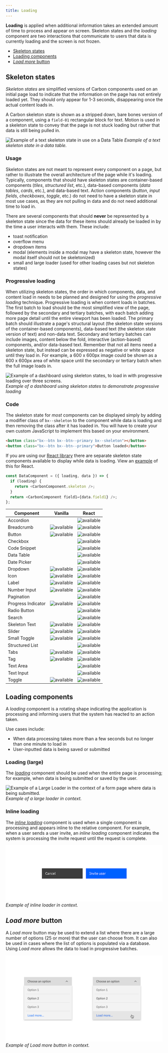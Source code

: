 ```yaml
---
title: Loading
---
```


**Loading** is applied when additional information takes an extended amount of time to process and appear on screen. Skeleton states and the _loading_ component are two interactions that communicate to users that data is currently loading and the screen is not frozen.

<anchor-links>
<ul>
    <li><a href="#skeleton-states">Skeleton states</a></li>
    <li><a href="#loading-components">Loading components</a></li>
  <li><a href="#load-more-button"><em>Load more</em> button</a></li>
</ul>
</anchor-links>

## Skeleton states

_Skeleton states_ are simplified versions of Carbon components used on an initial page load to indicate that the information on the page has not entirely loaded yet. They should only appear for 1-3 seconds, disappearing once the actual content loads in.

A Carbon skeleton state is shown as a stripped down, bare bones version of a component, using a `field-01` rectangular block for text. Motion is used in a skeleton state to convey that the page is not stuck loading but rather that data is still being pulled in.

![Example of a text skeleton state in use on a Data Table](images/data-table-skeleton-state.gif)
_Example of a text skeleton state in a data table._

### Usage

Skeleton states are not meant to represent every component on a page, but rather to illustrate the overall architecture of the page while it's loading. Typically, components that should have skeleton states are container-based components (_tiles_, _structured list_, etc.), data-based components (_data tables_, _cards_, etc.), and data-based text. Action components (_button_, _input fields_, _checkboxes_, _toggle_, etc.) do not need to have a skeleton state in most use cases, as they are not pulling in data and do not need additional time to load in.

There are several components that should **never** be represented by a skeleton state since the data for these items should already be loaded in by the time a user interacts with them. These include:

- toast notification
- overflow menu
- dropdown items
- modal (elements inside a modal may have a skeleton state, however the modal itself should not be skeletonized)
- small and large loader (used for other loading cases but not skeleton states)

### Progressive loading

When utilizing skeleton states, the order in which components, data, and content load in needs to be planned and designed for using the _progressive loading_ technique. Progressive loading is when content loads in batches. The first batch to load should be the most simplified view of the page, followed by the secondary and tertiary batches, with each batch adding more page detail until the entire viewport has been loaded. The primary batch should illustrate a page's structural layout (the skeleton state versions of the container-based components), data-based text (the skeleton state version of text) and non-data text. Secondary and tertiary batches can include images, content below the fold, interactive (action-based) components, and/or data-based text. Remember that not all items need a skeleton state, but instead can be expressed as negative or white space until they load in. For example, a 600 x 600px image could be shown as a 600 x 600px area of white space until the secondary or tertiary batch when the full image loads in.

![Example of a dashboard using skeleton states, to load in with progressive loading over three screens.](images/Progressive-Loading.png)
_Example of a dashboard using skeleton states to demonstrate progressive loading_

### Code

The skeleton state for _most_ components can be displayed simply by adding a modifier class of `bx--skeleton` to the component while data is loading and then removing the class after it has loaded in. You will have to create your own custom JavaScript to implement this based on your environment.

```html
<button class="bx--btn bx--btn--primary bx--skeleton"></button>
<button class="bx--btn bx--btn--primary">Button loaded</button>
```

If you are using our [React library](http://react.carbondesignsystem.com/) there are separate skeleton state components available to display while data is loading. View an [example](https://codesandbox.io/s/wq264y43k8) of this for React.

```javascript
const DataComponent = ({ loading, data }) => {
  if (loading) {
    return <CarbonComponent.skeleton />;
  }
  return <CarbonComponent field1={data.field1} />;
};
```

| Component          | Vanilla                                   | React                                     |
| ------------------ | ----------------------------------------- | ----------------------------------------- |
| Accordion          |                                           | ![available](images/checkmark--glyph.svg) |
| Breadcrumb         | ![available](images/checkmark--glyph.svg) | ![available](images/checkmark--glyph.svg) |
| Button             | ![available](images/checkmark--glyph.svg) | ![available](images/checkmark--glyph.svg) |
| Checkbox           |                                           | ![available](images/checkmark--glyph.svg) |
| Code Snippet       |                                           | ![available](images/checkmark--glyph.svg) |
| Data Table         |                                           | ![available](images/checkmark--glyph.svg) |
| Date Picker        |                                           | ![available](images/checkmark--glyph.svg) |
| Dropdown           | ![available](images/checkmark--glyph.svg) | ![available](images/checkmark--glyph.svg) |
| Icon               | ![available](images/checkmark--glyph.svg) | ![available](images/checkmark--glyph.svg) |
| Label              | ![available](images/checkmark--glyph.svg) | ![available](images/checkmark--glyph.svg) |
| Number Input       | ![available](images/checkmark--glyph.svg) | ![available](images/checkmark--glyph.svg) |
| Pagination         |                                           | ![available](images/checkmark--glyph.svg) |
| Progress Indicator | ![available](images/checkmark--glyph.svg) | ![available](images/checkmark--glyph.svg) |
| Radio Button       |                                           | ![available](images/checkmark--glyph.svg) |
| Search             |                                           | ![available](images/checkmark--glyph.svg) |
| Skeleton Text      | ![available](images/checkmark--glyph.svg) | ![available](images/checkmark--glyph.svg) |
| Slider             | ![available](images/checkmark--glyph.svg) | ![available](images/checkmark--glyph.svg) |
| Small Toggle       | ![available](images/checkmark--glyph.svg) | ![available](images/checkmark--glyph.svg) |
| Structured List    |                                           | ![available](images/checkmark--glyph.svg) |
| Tabs               | ![available](images/checkmark--glyph.svg) | ![available](images/checkmark--glyph.svg) |
| Tag                | ![available](images/checkmark--glyph.svg) | ![available](images/checkmark--glyph.svg) |
| Text Area          |                                           | ![available](images/checkmark--glyph.svg) |
| Text Input         |                                           | ![available](images/checkmark--glyph.svg) |
| Toggle             | ![available](images/checkmark--glyph.svg) | ![available](images/checkmark--glyph.svg) |

## Loading components

A _loading_ component is a rotating shape indicating the application is processing and informing users that the system has reacted to an action taken.

Use cases include:

- When data processing takes more than a few seconds but no longer than one minute to load in
- User-inputted data is being saved or submitted

### Loading (large)

The [_loading_](/components/loading/code) component should be used when the entire page is processing; for example, when data is being submitted or saved by the user.

![Example of a Large Loader in the context of a form page where data is being submitted.](images/Large-Loader.png)
_Example of a large loader in context._

### Inline loading

The [_inline loading_](/components/inline-loading/code) component is used when a single component is processing and appears inline to the relative component. For example, when a user sends a user invite, an _inline loading_ component indicates the system is processing the invite request until the request is complete.

![Example of Small Loader in the context of a Detail Page Header.](images/inline-loading-animated.gif)
_Example of inline loader in context._

## _Load more_ button

A _Load more_ button may be used to extend a list where there are a large number of options (25 or more) that the user can choose from. It can also be used in cases where the list of options is populated via a database. Using _Load more_ allows the data to load in progressive batches.

![Example of a _Load More_ button inside of a filter dropdown.](images/load-more.png)
_Example of _Load more_ button in context._

<!--## Progress Loader

A _progress loader_ is used to represent a specific load time for an item. This amount of time, whatever unit, can be measured based on actual events.

Use cases for a progress loader include:

- A file being uploaded (0 to 100%)
- A new item being provisioned (0 to 10 minutes)

*Example gif of file being uploaded (Is this the best use case?*-->
